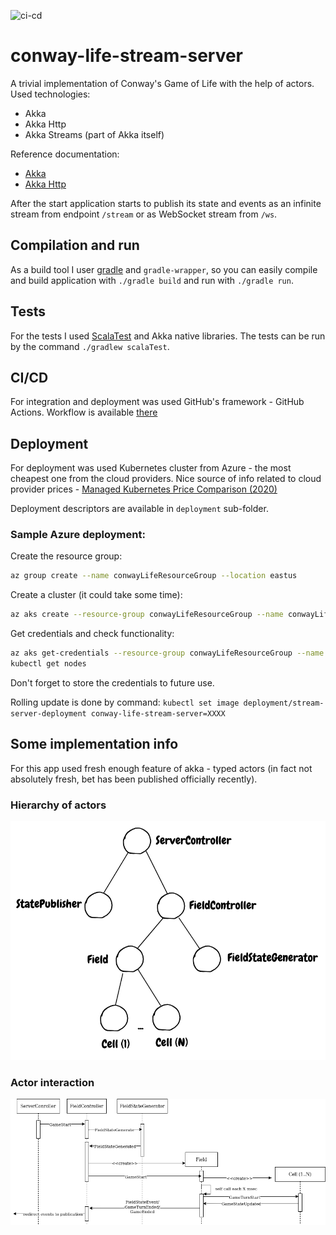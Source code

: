 ![ci-cd](https://github.com/fedor-malyshkin/conway-life-stream-server/workflows/ci-cd/badge.svg)

# conway-life-stream-server
A trivial implementation of Conway's Game of Life with the help of actors. Used technologies:
* Akka
* Akka Http
* Akka Streams (part of Akka itself)

Reference documentation:
* [Akka](https://doc.akka.io/docs/akka/current/)
* [Akka Http](https://doc.akka.io/docs/akka-http/current/)

After the start application starts to publish its state and events as an infinite stream from endpoint `/stream` or as WebSocket stream from `/ws`.

## Compilation and run
As a build tool I user [gradle](https://gradle.org/) and `gradle-wrapper`, so you can easily compile and build 
application with `./gradle build` and run with `./gradle run`.

## Tests
For the tests I used [ScalaTest](https://www.scalatest.org/) and Akka native libraries. The tests can be run by the command `./gradlew scalaTest`.

## CI/CD
For integration and deployment was used GitHub's framework - GitHub Actions. Workflow is available [there](.github/workflows/ci-cd.yml)

## Deployment 
For deployment was used Kubernetes cluster from Azure - the most cheapest one from the cloud providers.
Nice source of info related to cloud provider prices - [Managed Kubernetes Price Comparison (2020)](https://devopsdirective.com/posts/2020/03/managed-kubernetes-comparison/)

Deployment descriptors are available in `deployment` sub-folder.

### Sample Azure deployment:
Create the resource group:
```sh
az group create --name conwayLifeResourceGroup --location eastus
```
Create a cluster (it could take some time):
```sh
az aks create --resource-group conwayLifeResourceGroup --name conwayLifeAKSCluster --node-count 1  --node-vm-size Standard_B2s --enable-addons monitoring --generate-ssh-keys
```

Get credentials and check functionality:
```sh
az aks get-credentials --resource-group conwayLifeResourceGroup --name conwayLifeAKSCluster
kubectl get nodes
```
Don't forget to store the credentials to future use.

Rolling update is done by command: `kubectl set image deployment/stream-server-deployment conway-life-stream-server=XXXX`

## Some implementation info
For this app used fresh enough feature of akka - typed actors (in fact not absolutely fresh,
bet has been published officially recently).

### Hierarchy of actors
![hierarchy](docs/images/hierarchy.png)

### Actor interaction
![interaction](docs/images/interaction.png)
